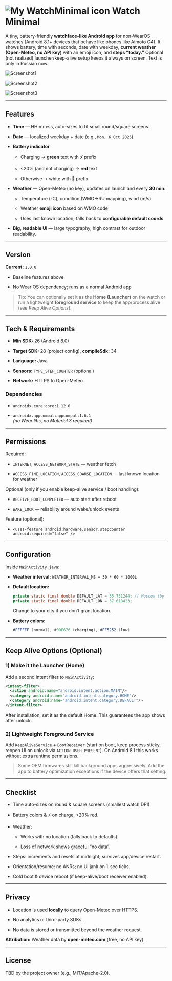 # ![My WatchMinimal icon](./Logo.png) Watch Minimal

A tiny, battery-friendly **watchface-like Android app** for non-WearOS watches (Android 8.1+ devices that behave like phones like Aimoto G4). It shows battery, time with seconds, date with weekday, **current weather (Open-Meteo, no API key)** with an emoji icon, and **steps “today.”** Optional (not realized) launcher/keep-alive setup keeps it always on screen. Text is only in Russian now.

![Screenshot1](./screenshots/Screenshot_2025-10-17_085009.jpg)


![Screenshot2](./screenshots/Screenshot_2025-10-17_085203.jpg)


![Screenshot3](./screenshots/Screenshot_2025-10-17_092615.jpg)

---

## Features

- **Time** — HH:mm:ss, auto-sizes to fit small round/square screens.
    
- **Date** — localized weekday + date (e.g., `Mon, 6 Oct 2025`).
    
- **Battery indicator**
    
    - Charging → **green** text with **⚡** prefix
        
    - <20% (and not charging) → **red** text
        
    - Otherwise → white with **🔋** prefix
        
- **Weather** — Open-Meteo (no key), updates on launch and every **30 min**:
    
    - Temperature (°C), condition (WMO→RU mapping), wind (m/s)
        
    - Weather **emoji icon** based on WMO code
        
    - Uses last known location; falls back to **configurable default coords**
    
- **Big, readable UI** — large typography, high contrast for outdoor readability.
    

---

## Version

**Current:** `1.0.0`

- Baseline features above
    
- No Wear OS dependency; runs as a normal Android app
    

> Tip: You can optionally set it as the **Home (Launcher)** on the watch or run a lightweight **foreground service** to keep the app/process alive (see _Keep Alive Options_).

---

## Tech & Requirements

- **Min SDK:** 26 (Android 8.0)
    
- **Target SDK:** 28 (project config), **compileSdk:** 34
    
- **Language:** Java
    
- **Sensors:** `TYPE_STEP_COUNTER` (optional)
    
- **Network:** HTTPS to Open-Meteo
    

### Dependencies

- `androidx.core:core:1.12.0`
    
- `androidx.appcompat:appcompat:1.6.1`  
    _(no Wear libs, no Material 3 required)_
    

---

## Permissions

Required:

- `INTERNET`, `ACCESS_NETWORK_STATE` — weather fetch
    
- `ACCESS_FINE_LOCATION`, `ACCESS_COARSE_LOCATION` — last known location for weather
    

Optional (only if you enable keep-alive service / boot handling):

- `RECEIVE_BOOT_COMPLETED` — auto start after reboot
    
- `WAKE_LOCK` — reliability around wake/unlock events
    

Feature (optional):

- `<uses-feature android.hardware.sensor.stepcounter android:required="false" />`
    

---

## Configuration

Inside `MainActivity.java`:

- **Weather interval:** `WEATHER_INTERVAL_MS = 30 * 60 * 1000L`
    
- **Default location:**
    
    ```java
    private static final double DEFAULT_LAT = 55.751244; // Moscow (by default)
    private static final double DEFAULT_LON = 37.618423;
    ```
    
    Change to your city if you don’t grant location.
    
- **Battery colors:**
    
    ```java
    #FFFFFF (normal), #00E676 (charging), #FF5252 (low)
    ```
    

---

## Keep Alive Options (Optional)

### 1) Make it the **Launcher (Home)**

Add a second intent filter to `MainActivity`:

```xml
<intent-filter>
  <action android:name="android.intent.action.MAIN"/>
  <category android:name="android.intent.category.HOME"/>
  <category android:name="android.intent.category.DEFAULT"/>
</intent-filter>
```

After installation, set it as the default Home. This guarantees the app shows after unlock.

### 2) Lightweight **Foreground Service**

Add `KeepAliveService` + `BootReceiver` (start on boot, keep process sticky, reopen UI on unlock via `ACTION_USER_PRESENT`). On Android 8.1 this works without extra runtime permissions.

> Some OEM firmwares still kill background apps aggressively. Add the app to battery optimization exceptions if the device offers that setting.

---

##  Checklist

- Time auto-sizes on round & square screens (smallest watch DPI).
    
- Battery colors & ⚡ on charge, <20% red.
    
- Weather:
    
    - Works with no location (falls back to defaults).
        
    - Loss of network shows graceful “no data”.
        
- Steps: increments and resets at midnight; survives app/device restart.
    
- Orientation/resume: no ANRs; no UI jank on 1-sec ticks.
    
- Cold boot & device reboot (if keep-alive/boot receiver enabled).
    
---

## Privacy

- Location is used **locally** to query Open-Meteo over HTTPS.
    
- No analytics or third-party SDKs.
    
- No data is stored or transmitted beyond the weather request.
    

**Attribution:** Weather data by **open-meteo.com** (free, no API key).

---


## License

TBD by the project owner (e.g., MIT/Apache-2.0).
